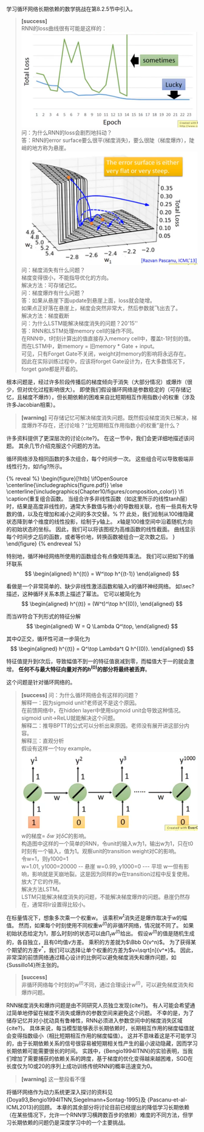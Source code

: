 学习循环网络长期依赖的数学挑战在第8.2.5节中引入。  
> **[success]**  
> RNN的loss曲线很有可能是这样的：  
> ![](/assets/images/Chapter10/9.png)  
> 问：为什么RNN的loss会剧烈地抖动？  
答：RNN的error surface要么很平(梯度消失)，要么很陡（梯度爆炸），陡峭的地方称为悬崖。  
![](/assets/images/Chapter10/10.png)     
问：梯度消失有什么问题？  
梯度变得很小，不能指导优化的方向。  
解决方法：可存储记忆。  
问：梯度爆炸有什么问题？  
答：如果从悬崖下面update到悬崖上面，loss就会陡增。    
如果点正好落在悬崖上，梯度会突然非常大，然后参数就飞出去了。   
解决方法：梯度截断  
问：为什么LSTM能解决梯度消失的问题？20'15''  
答：RNN和LSTM处理memory cell的操作不同。  
在RNN中，t时刻计算出的值直接存入memory cell中，覆盖t-1时刻的值。  
而在LSTM中，新memory = 旧memory * Gate + input。  
可见，只有Forget Gate不关闭，weight对memory的影响将永远存在。  
因此在实际训练过程中，应该将forget Gate设计为，在大多数情况下，forget gate都是开着的。  

根本问题是，经过许多阶段传播后的梯度倾向于消失（大部分情况）或爆炸（很少，但对优化过程影响很大）。
即使我们假设循环网络是参数稳定的（可存储记忆，且梯度不爆炸），但长期依赖的困难来自比短期相互作用指数小的权重（涉及许多Jacobian相乘）。  
> **[warning]** 可存储记忆可解决梯度消失问题。既然假设梯度消失已解决，梯度爆炸不存在，还讨论啥？“比短期相互作用指数小的权重”是什么？

许多资料提供了更深层次的讨论{cite?}。
在这一节中，我们会更详细地描述该问题。
其余几节介绍克服这个问题的方法。

循环网络涉及相同函数的多次组合，每个时间步一次。
这些组合可以导致极端非线性行为，如\fig?所示。  

{% reveal %}
\begin{figure}[!htb]
\ifOpenSource
\centerline{\includegraphics{figure.pdf}}
\else
\centerline{\includegraphics{Chapter10/figures/composition_color}}
\fi
\caption{重复组合函数。
当组合许多非线性函数（如这里所示的线性tanh层）时，结果是高度非线性的，通常大多数值与微小的导数相关联，也有一些具有大导数的值，以及在增加和减小之间的多次交替。% ??
此处，我们绘制从100维隐藏状态降到单个维度的线性投影，绘制于$y$轴上。
$x$轴是100维空间中沿着随机方向的初始状态的坐标。
因此，我们可以将该图视为高维函数的线性截面。
曲线显示每个时间步之后的函数，或者等价地，转换函数被组合一定次数之后。
}
\end{figure}
{% endreveal %}

特别地，循环神经网络所使用的函数组合有点像矩阵乘法。
我们可以把如下的循环联系  
$$
\begin{aligned}
 h^{(t)} = W^\top h^{(t-1)}
\end{aligned}
$$

看做是一个非常简单的、缺少非线性激活函数和输入$x$的循环神经网络。
如\sec?描述，这种循环关系本质上描述了幂法。
它可以被简化为  
$$
\begin{aligned}
 h^{(t)} = (W^t)^\top h^{(0)},
\end{aligned}
$$

而当$W$符合下列形式的特征分解  
$$
\begin{aligned}
 W = Q \Lambda Q^\top,
\end{aligned}
$$

其中$Q$正交，循环性可进一步简化为  
$$
\begin{aligned}
 h^{(t)} = Q^\top Lambda^t Q h^{(0)}.
\end{aligned}
$$

特征值提升到$t$次后，导致幅值不到一的特征值衰减到零，而幅值大于一的就会激增。
**任何不与最大特征向量对齐的$h^{(0)}$的部分将最终被丢弃**。

这个问题是针对循环网络的。  
> **[success]** 问：为什么循环网络会有这样的问题？  
> 解释一：因为sigmoid unit?老师说不是这个原因。  
在前馈网络中，在hidden layer中使用sigmoid unit会导致这种情况。sigmoid unit->ReLU就能解决这个问题。  
解释二：推导BPTT的公式可以分析出来原因。老师没有展开讲这部分内容。  
解释三：直观分析  
假设有这样一个toy example。  
![](/assets/images/Chapter10/11.png)  
w的梯度= $\delta w$ 对$\delta C$的影响。  
构造图中这样的一个简单的RNN，令unit的输入w为1，输出w为1，只在t0时刻有一个输入，值为1。观察unit的transition weight对C的影响。  
令w=1，则y1000=1  
w=1.01, y1000=20000 -- 悬崖
w=0.99, y1000=0 --- 平坦
w一但有影响，影响就是天崩地裂。这是因为同样的w在transition过程中反复使用。放大了它的作用。    
解决方法LSTM。  
LSTM只能解决梯度消失的问题，不能解决梯度爆炸的问题。悬崖仍然存在，通常将lr设置得比较小。  

在标量情况下，想象多次乘一个权重$w$。
该乘积$w^t$消失还是爆炸取决于$w$的幅值。
然而，如果每个时刻使用不同权重$w^{(t)}$的非循环网络，情况就不同了。
如果初始状态给定为$1$，那么时刻$t$的状态可以由$\prod_t w^{(t)}$给出。
假设$w^{(t)}$的值是随机生成的，各自独立，且有$0$均值$v$方差。
乘积的方差就为$\Bbb O(v^n)$。
为了获得某个期望的方差$v^*$，我们可以选择让单个权重的方差为$v=\sqrt[n]{v^*}$。
因此，非常深的前馈网络通过精心设计的比例可以避免梯度消失和爆炸问题，如{Sussillo14}所主张的。
> **[success]**  
> 非循环网络每个时刻的$w^{(t)}$不同，通过合理设计$w^{(t)}$，可以避免梯度消失和爆炸问题。  

RNN梯度消失和爆炸问题是由不同研究人员独立发现{cite?}。
有人可能会希望通过简单地停留在梯度不消失或爆炸的参数空间来避免这个问题。
不幸的是，为了储存记忆并对小扰动具有鲁棒性，RNN必须进入参数空间中的梯度消失区域{cite?}。
具体来说，每当模型能够表示长期依赖时，长期相互作用的梯度幅值就会变得指数级小（相比短期相互作用的梯度幅值）。
这并不意味着这是不可能学习的，由于长期依赖关系的信号很容易被短期相关性产生的最小波动隐藏，因而学习长期依赖可能需要很长的时间。
实践中，{Bengio1994ITNN}的实验表明，当我们增加了需要捕获的依赖关系的跨度，基于梯度的优化变得越来越困难，SGD在长度仅为10或20的序列上成功训练传统RNN的概率迅速变为0。  
> **[warning]** 这一整段看不懂

将循环网络作为动力系统更深入探讨的资料见{Doya93,Bengio1994ITNN,Siegelmann+Sontag-1995}及
{Pascanu-et-al-ICML2013}的回顾。
本章的其余部分将讨论目前已经提出的降低学习长期依赖（在某些情况下，允许一个RNN学习横跨数百步的依赖）难度的不同方法，但学习长期依赖的问题仍是深度学习中的一个主要挑战。
